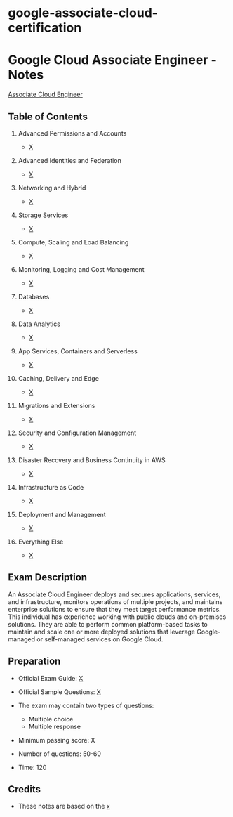 # google-associate-cloud-certification

# Google Cloud Associate Engineer - Notes

[Associate Cloud Engineer](https://cloud.google.com/learn/certification/cloud-engineer/)

## Table of Contents

1. Advanced Permissions and Accounts
    - [X](X)
   
2. Advanced Identities and Federation
    - [X](X)
    
3. Networking and Hybrid
    - [X](X)
  
4. Storage Services
    - [X](X)
  
5. Compute, Scaling and Load Balancing
    - [X](X)
  
6. Monitoring, Logging and Cost Management
    - [X](X)
  
7. Databases
    - [X](X)
  
8. Data Analytics
    - [X](X)
  
9. App Services, Containers and Serverless
    - [X](X)
  
10. Caching, Delivery and Edge
    - [X](X)
  
12. Migrations and Extensions
    - [X](X)
  
13. Security and Configuration Management
    - [X](X)
  
14. Disaster Recovery and Business Continuity in AWS
    - [X](X)
  
15. Infrastructure as Code
    - [X](X)
  
16. Deployment and Management
    - [X](X)
  
17. Everything Else
    - [X](X)

## Exam Description

An Associate Cloud Engineer deploys and secures applications, services, and infrastructure, monitors operations of multiple projects, and maintains enterprise solutions to ensure that they meet target performance metrics. This individual has experience working with public clouds and on-premises solutions. They are able to perform common platform-based tasks to maintain and scale one or more deployed solutions that leverage Google-managed or self-managed services on Google Cloud.

## Preparation

- Official Exam Guide: [X](X)
- Official Sample Questions: [X](X)

- The exam may contain two types of questions:
    - Multiple choice
    - Multiple response

- Minimum passing score: X
- Number of questions: 50-60
- Time: 120
  
## Credits
- These notes are based on the [x](x)

